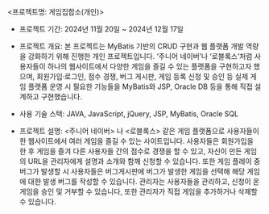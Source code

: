 <프로젝트명: 게임집합소(개인)>

- 프로젝트 기간: 2024년 11월 20일 ~ 2024년 12월 17일

- 프로젝트 개요: 
본 프로젝트는 MyBatis 기반의 CRUD 구현과 웹 플랫폼 개발 역량을 강화하기 위해 진행한 개인 프로젝트입니다.
‘주니어 네이버’나 ‘로블록스’처럼 사용자들이 하나의 웹사이트에서 다양한 게임을 즐길 수 있는 플랫폼을 구현하고자 했으며,
회원가입·로그인, 점수 경쟁, 버그 게시판, 게임 등록 신청 및 승인 등 실제 게임 플랫폼 운영 시 필요한 기능들을 MyBatis와 JSP, Oracle DB 등을 통해 직접 설계하고 구현했습니다.

- 사용 기술 스택: JAVA, JavaScript, jQuery, JSP, MyBatis, Oracle SQL

- 프로젝트 설명:
<주니어 네이버> 나 <로블록스> 같은 게임 플랫폼으로 사용자들이 한 웹사이트에서 여러 게임을 즐길 수 있는 사이트입니다.
사용자들은 회원가입을 한 후 게임을 즐겨 다른 사용자들 간의 점수로 경쟁을 할 수 있고, 자신이 만든 게임의 URL을 관리자에게 설명과 소개와 함께 신청할 수 있습니다.
또한 게임 플레이 중 버그가 발생할 시 사용자들은 버그게시판에 버그가 발생한 게임을 선택해 해당 게임에 대한 발생 버그를 작성할 수 있습니다.
관리자는 사용자들을 관리하고, 신청이 온 게임을 승인 및 거부할 수 있습니다, 또한 관리자가 직접 게임을 추가하거나 삭제할 수 있습니다.
